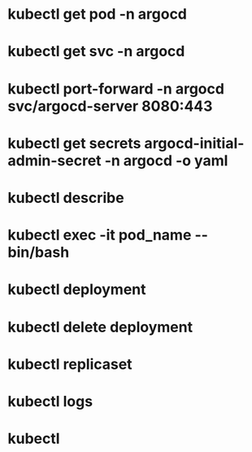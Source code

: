 # kubectl get pod -n argocd

# kubectl get svc -n argocd

# kubectl port-forward -n argocd svc/argocd-server 8080:443

# kubectl get secrets argocd-initial-admin-secret -n argocd -o yaml

# kubectl describe

# kubectl exec -it pod_name -- bin/bash

# kubectl deployment

# kubectl delete deployment

# kubectl replicaset

# kubectl logs

# kubectl

